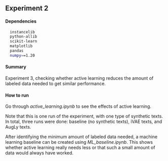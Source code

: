 ## Experiment 2

#### Dependencies
```sh
  instancelib
  python-allib
  scikit-learn
  matplotlib
  pandas
  numpy==1.20
```

#### Summary
Experiment 3, checking whether active learning reduces the amount of labeled data needed to get similar performance.

#### How to run

Go through *active_learning.ipynb* to see the effects of active learning.

Note that this is one run of the experiment, with one type of synthetic texts. In total, three runs were done: baseline (no synthetic texts), iVAE texts, and AugLy texts.

After identifying the minimum amount of labeled data needed, a machine learning baseline can be created using *ML_baseline.ipynb*. This shows whether active learning really needs less or that such a small amount of data would always have worked.
